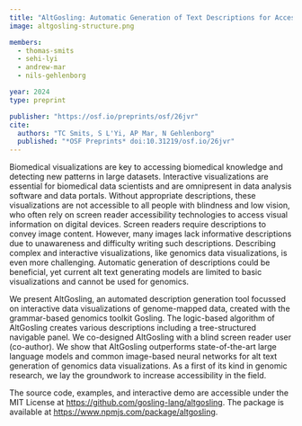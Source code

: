 ```yaml
---
title: "AltGosling: Automatic Generation of Text Descriptions for Accessible Genomics Data Visualization"
image: altgosling-structure.png

members:
  - thomas-smits
  - sehi-lyi
  - andrew-mar
  - nils-gehlenborg

year: 2024
type: preprint

publisher: "https://osf.io/preprints/osf/26jvr"
cite:
  authors: "TC Smits, S L'Yi, AP Mar, N Gehlenborg"
  published: "*OSF Preprints* doi:10.31219/osf.io/26jvr"
---
```

Biomedical visualizations are key to accessing biomedical knowledge and detecting new patterns in large datasets. Interactive visualizations are essential for biomedical data scientists and are omnipresent in data analysis software and data portals. Without appropriate descriptions, these visualizations are not accessible to all people with blindness and low vision, who often rely on screen reader accessibility technologies to access visual information on digital devices. Screen readers require descriptions to convey image content. However, many images lack informative descriptions due to unawareness and difficulty writing such descriptions. Describing complex and interactive visualizations, like genomics data visualizations, is even more challenging. Automatic generation of descriptions could be beneficial, yet current alt text generating models are limited to basic visualizations and cannot be used for genomics. 

We present AltGosling, an automated description generation tool focussed on interactive data visualizations of genome-mapped data, created with the grammar-based genomics toolkit Gosling. The logic-based algorithm of AltGosling creates various descriptions including a tree-structured navigable panel. We co-designed AltGosling with a blind screen reader user (co-author). We show that AltGosling outperforms state-of-the-art large language models and common image-based neural networks for alt text generation of genomics data visualizations. As a first of its kind in genomic research, we lay the groundwork to increase accessibility in the field. 

The source code, examples, and interactive demo are accessible under the MIT License at https://github.com/gosling-lang/altgosling. The package is available at https://www.npmjs.com/package/altgosling.